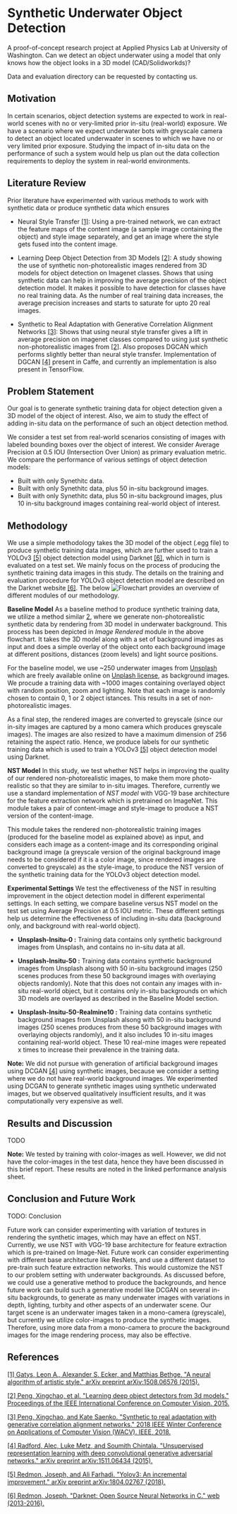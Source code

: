 # Synthetic Underwater Object Detection
A proof-of-concept research project at Applied Physics Lab at University of Washington.
Can we detect an object underwater using a model that only knows how the object looks in a 3D model (CAD/Solidworkds)?

Data and evaluation directory can be requested by contacting us.

## Motivation
In certain scenarios, object detection systems are expected to work in real-world scenes with no or very-limited prior in-situ (real-world) exposure. We have a scenario where we expect underwater bots with greyscale camera to detect an object located underwaater in scenes to which we have no or very limited prior exposure. Studying the impact of in-situ data on the performance of such a system would help us plan out the data collection requirements to deploy the system in real-world environments.

## Literature Review
Prior literature have experimented with various methods to work with synthetic data or produce synthetic data which ensures

- Neural Style Transfer [[1]](https://arxiv.org/abs/1508.06576): Using a pre-trained network, we can extract the feature maps of the content image (a sample image containing the object) and style image separately, and get an image where the style gets fused into the content image.

- Learning Deep Object Detection from 3D Models [[2]](https://arxiv.org/abs/1412.7122): A study showing the use of synthetic non-photorealistic images rendered from 3D models for object detection on Imagenet classes. Shows that using synthetic data can help in improving the average precision of the object detection model. It makes it possible to have detection for classes have no real training data. As the number of real training data increases, the average precision increases and starts to saturate for upto 20 real images.

- Synthetic to Real Adaptation with Generative Correlation Alignment Networks [[3]](https://arxiv.org/abs/1701.05524): Shows that using neural style transfer gives a lift in average precision on imagenet classes compared to using just synthetic non-photorealistic images from [[2]](https://arxiv.org/abs/1412.7122). Also proposes DGCAN which performs slightly better than neural style transfer. Implementation of DGCAN [[4]](https://arxiv.org/abs/1511.06434) present in Caffe, and currently an implementation is also present in TensorFlow.

## Problem Statement
Our goal is to generate synthetic training data for object detection given a 3D model of the object of interest. Also, we aim to study the effect of adding in-situ data on the performance of such an object detection method.

We consider a test set from real-world scenarios consisting of images with labeled bounding boxes over the object of interest. We consider Average Precision at 0.5 IOU (Intersection Over Union) as primary evaluation metric. We compare the performance of various settings of object detection models:
- Built with only Synethitc data. <br>
- Built with only Synethitc data, plus 50 in-situ background images. <br>
- Built with only Synethitc data, plus 50 in-situ background images, plus 10 in-situ background images containing real-world object of interest.

## Methodology
We use a simple methodology takes the 3D model of the object (.egg file) to produce synthetic training data images, which are further used to train a YOLOv3 [[5]](https://arxiv.org/abs/1804.02767) object detection model using Darknet [[6]](https://pjreddie.com/darknet/), which in turn is evaluated on a test set. We mainly focus on the process of producing the synthetic training data images in this study. The details on the training and evaluation procedure for YOLOv3 object detection model are described on the Darknet website [[6]](https://pjreddie.com/darknet/).
The below ![Flowchart](https://github.com/bhuvi3/underwater_synthetic_image_recognition/blob/master/underwater_synthetic_object_detection-flowchart.png) provides an overview of different modules of our methodology.

**Baseline Model**
As a baseline method to produce synthetic training data, we utilize a method similar [2](https://arxiv.org/abs/1412.7122), where we generate non-photorealistic synthetic data by rendering from 3D model in underwater background. This process has been depicted in *Image Rendered* module in the above flowchart. It takes the 3D model along with a set of background images as input and does a simple overlay of the object onto each background image at different positions, distances (zoom levels) and light source positions.

For the baseline model, we use ~250 underwater images from [Unsplash](https://unsplash.com/about) which are freely available online on [Unplash license](https://unsplash.com/license), as background images. We procude a training data with ~1000 images containing overlayed object with random position, zoom and lighting. Note that each image is randomly chosen to contain 0, 1 or 2 object istances. This results in a set of non-photorealistic images.

As a final step, the rendered images are converted to greyscale (since our in-sity images are captured by a mono camera which produces greyscale images). The images are also resized to have a maximum dimension of 256 retaining the aspect ratio. Hence, we produce labels for our synthetic training data which is used to train a YOLOv3 [[5]](https://arxiv.org/abs/1804.02767) object detection model using Darknet.

**NST Model**
In this study, we test whether NST helps in improving the quality of our rendered non-photorealistic images, to make them more photo-realistic so that they are similar to in-situ images. Therefore, currently we use a standard implementation of *NST model* with VGG-19 base architecture for the feature extraction network which is pretrained on ImageNet. This module takes a pair of content-image and style-image to produce a NST version of the content-image.

This module takes the rendered non-photorealistic training images (produced for the baseline model as explained above) as input, and considers each image as a content-image and its corresponding original background image (a greyscale version of the original background image needs to be considered if it is a color image, since rendered images are converted to greyscale) as the style-image, to produce the NST version of the synthetic training data for the YOLOv3 object detection model.

**Experimental Settings**
We test the effectiveness of the NST in resulting improvement in the object detection model in different experimental settings. In each setting, we compare baseline versus NST model on the test set using Average Precision at 0.5 IOU metric. These different settings help us determine the effectiveness of including in-situ data (background only, and background with real-world object).

- **Unsplash-Insitu-0 :** Training data contains only synthetic background images from Unsplash, and contains no in-situ data at all.

- **Unsplash-Insitu-50 :** Training data contains synthetic background images from Unsplash alsong with 50 in-situ background images (250 scenes produces from these 50 background images with overlaying objects randomly). Note that this does not contain any images with in-situ real-world object, but it contains only in-situ backgrounds on which 3D models are overlayed as described in the Baseline Model section.

- **Unsplash-Insitu-50-Realmine10 :** Training data contains synthetic background images from Unsplash alsong with 50 in-situ background images (250 scenes produces from these 50 background images with overlaying objects randomly), and it also includes 10 in-situ images containing real-world object. These 10 real-mine images were repeated x times to increase their prevalence in the training data.

**Note:** We did not pursue with generation of artificial background images using DCGAN [[4]](https://arxiv.org/abs/1511.06434) using synthetic images, because we consider a setting where we do not have real-world background images. We experimented using DCGAN to generate synthetic images using synthetic underwated images, but we observed qualitatively insufficient results, and it was computationally very expensive as well. 

## Results and Discussion
TODO

**Note:** We tested by training with color-images as well. However, we did not have the color-images in the test data, hence they have been discussed in this brief report. These results are noted in the linked performance analysis sheet.

## Conclusion and Future Work
TODO: Conclusion

Future work can consider experimenting with variation of textures in rendering the synthetic images, which may have an effect on NST. Currently, we use NST with VGG-19 base architecture for feature extraction which is pre-trained on Image-Net. Future work can consider experimenting with different base architecture like ResNets, and use a different dataset to pre-train such feature extraction networks. This would customize the NST to our problem setting with underwater backgrounds. As discussed before, we could use a generative method to produce the backgrounds, and hence future work can build such a generative model like DCGAN on several in-situ backgrounds, to generate as many underwater images with variations in depth, lighting, turbity and other aspects of an underwater scene. Our target scene is an underwater images taken in a mono-camera (greyscale), but currently we utilize color-images to produce the synthetic images. Therefore, using more data from a mono-camera to procure the background images for the image rendering process, may also be effective.

## References
[[1] Gatys, Leon A., Alexander S. Ecker, and Matthias Bethge. "A neural algorithm of artistic style." arXiv preprint arXiv:1508.06576 (2015).](https://arxiv.org/abs/1508.06576)

[[2] Peng, Xingchao, et al. "Learning deep object detectors from 3d models." Proceedings of the IEEE International Conference on Computer Vision. 2015.](https://arxiv.org/abs/1412.7122)

[[3] Peng, Xingchao, and Kate Saenko. "Synthetic to real adaptation with generative correlation alignment networks." 2018 IEEE Winter Conference on Applications of Computer Vision (WACV). IEEE, 2018.](https://arxiv.org/abs/1701.05524)

[[4] Radford, Alec, Luke Metz, and Soumith Chintala. "Unsupervised representation learning with deep convolutional generative adversarial networks." arXiv preprint arXiv:1511.06434 (2015).](https://arxiv.org/abs/1511.06434)

[[5] Redmon, Joseph, and Ali Farhadi. "Yolov3: An incremental improvement." arXiv preprint arXiv:1804.02767 (2018).](https://arxiv.org/abs/1804.02767)

[[6] Redmon, Joseph. "Darknet: Open Source Neural Networks in C." web (2013-2016).](https://pjreddie.com/darknet/)
